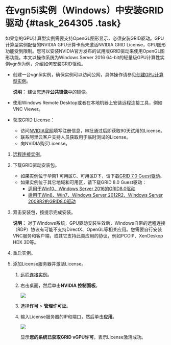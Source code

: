 # 在vgn5i实例（Windows）中安装GRID驱动 {#task_264305 .task}

如果您的GPU计算型实例需要支持OpenGL图形显示，必须安装GRID驱动。GPU计算型实例配备的NVIDIA GPU计算卡尚未激活NVIDIA GRID License，GPU图形功能受到限制。您可以安装NVIDIA官方发布的试用版GRID驱动来使用OpenGL图形功能。本文以操作系统为Windows Server 2016 64-bit的轻量级GPU计算性实例vgn5i为例，介绍如何安装GRID驱动。

-   创建一台vgn5i实例，确保实例可以访问公网，具体操作请参见[创建GPU计算型实例](cn.zh-CN/实例/选择实例规格/GPU计算型/创建GPU计算型实例.md#)。

    **说明：** 建议您选择**公共镜像**中的镜像。

-   使用Windows Remote Desktop或者在本地机器上安装远程连接工具，例如VNC Viewer。
-   获取GRID License：
    -   访问[NVIDIA官网](https://www.nvidia.com/object/nvidia-enterprise-account.html)填写注册信息，审批通过后即获取90天试用的License。
    -   联系阿里云客户支持人员获取用于临时测试的License。
    -   向NVIDIA购买License。

1.  [远程连接实例](cn.zh-CN/实例/连接实例/连接方式导航.md#section_mjm_rgx_wdb)。
2.  下载GRID驱动安装包。 
    -   如果实例位于华南1 可用区C、可用区D下，请下载[GRID 7.0 Guest驱动](http://nvdia-driver-410.oss-cn-shenzhen.aliyuncs.com/Windows_Guest_Drivers.zip)。
    -   如果实例位于其它地域和可用区，请下载GRID 8.0 Guest驱动：
        -   [适用于Win10、Windows Server 2016的GRID8.0驱动](http://nvidia-418.oss-cn-shenzhen.aliyuncs.com/425.31_grid_win10_server2016_64bit_international.exe)
        -   [适用于Win8、Win7、Windows Server 2012R2、Windows Server 2008R2的GRID8.0驱动](http://nvidia-418.oss-cn-shenzhen.aliyuncs.com/425.31_grid_win8_win7_server2012R2_server2008R2_64bit_international.exe)
3.  双击安装包，按提示完成安装。 

    **说明：** 对于Windows系统，GPU驱动安装生效后，Windows自带的远程连接（RDP）协议有可能不支持DirectX、OpenGL等相关应用。您需要自行安装VNC服务和客户端，或其它支持此类应用的协议，例如PCOIP、XenDeskop HDX 3D等。

4.  重启实例。
5.  添加License服务器并激活License。 
    1.  [远程连接实例](cn.zh-CN/实例/连接实例/连接方式导航.md#section_mjm_rgx_wdb)。
    2.  右击桌面，然后单击**NVIDIA 控制面板**。 

        ![](http://static-aliyun-doc.oss-cn-hangzhou.aliyuncs.com/assets/img/217881/155911446047965_zh-CN.png)

    3.  选择**许可** \> **管理许可证**。
    4.  输入License服务器的IP和端口，然后单击**应用**。 

        ![](http://static-aliyun-doc.oss-cn-hangzhou.aliyuncs.com/assets/img/217881/155911446047967_zh-CN.png)

        显示**您的系统已获取GRID vGPU许可**，表示License激活成功。



